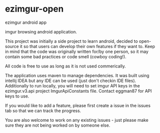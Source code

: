 ezimgur-open
============

ezimgur android app 

imgur browsing android application. 

This project was initially a side project to learn android, decided to open-source it so that users can develop their own features if they want to. Keep in mind that the code was originally written for/by one person, so it may contain some bad practices or code smell (cowboy coding!).

All code is free to use as long as it is not used commerically. 

The application uses maven to manage dependencies. It was built using intellij IDEA but any IDE can be used (just don't checkin IDE files). Additionally to run locally, you will need to set imgur API keys in the ezimgur.v3.api project ImgurApiConstants file. Contact eggman87 for API keys to use.

If you would like to add a feature, please first create a issue in the issues tab so that we can track the progress.

You are also welcome to work on any existing issues - just please make sure they are not being worked on by someone else.
